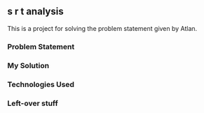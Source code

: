 ## s r t analysis

This is a project for solving the problem statement given by Atlan.

### Problem Statement

### My Solution

### Technologies Used

### Left-over stuff

